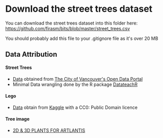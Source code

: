 # Download the street trees dataset

You can download the street trees dataset into this folder here: https://github.com/firasm/bits/blob/master/street_trees.csv

You should probably add this file to your .gitignore file as it's over 20 MB

## Data Attribution

#### Street Trees 
- [Data](https://github.com/firasm/mds_tableau_workshop/blob/master/data/street_trees.csv)  obtained from [The City of Vancouver's Open Data Portal](https://opendata.vancouver.ca/explore/dataset/street-trees/information/?disjunctive.species_name&disjunctive.common_name&disjunctive.height_range_id)
- Minimal Data wrangling done by the R package [DatateachR](https://github.com/UBC-MDS/datateachr) 

#### Lego 
- [Data](https://github.com/firasm/mds_tableau_workshop/tree/master/data/lego-database) obtain from [Kaggle](https://www.kaggle.com/rtatman/lego-database) with a CC0: Public Domain licence 

#### Tree image 
- [2D & 3D PLANTS FOR ARTLANTIS](https://artlplants.blogspot.com/2017/10/trees-billboards-collection-n2-click-on.html?view=flipcard)

